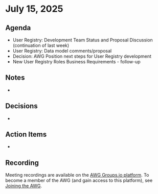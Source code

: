 # July 15, 2025

## Agenda

* User Registry: Development Team Status and Proposal Discussion (continuation of last week)
* User Registry: Data model comments/proposal
* Decision: AWG Position next steps for User Registry development
* New User Registry Roles Business Requirements - follow-up 

## Notes

*

## Decisions

*

## Action Items

*

## Recording

Meeting recordings are available on the [AWG Groups.io platform](https://cve-cwe-programs.groups.io/g/AWG/files/MeetingRecordings).
To become a member of the AWG (and gain access to this platform), see [Joining the AWG](https://github.com/CVEProject/automation-working-group?tab=readme-ov-file#joining-the-awg).

